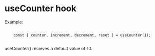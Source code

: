# useCounter hook

Example:

````

    const { counter, increment, decrement, reset } = useCounter(1);
    
````

useCounter() recieves a default value of 10.